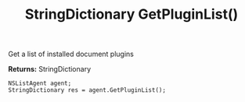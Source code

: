 ﻿---
uid: crmscript_ref_NSListAgent_GetPluginList
title: StringDictionary GetPluginList()
intellisense: NSListAgent.GetPluginList
keywords: NSListAgent, GetPluginList
so.topic: reference
---

Get a list of installed document plugins


**Returns:** StringDictionary

```crmscript
NSListAgent agent;
StringDictionary res = agent.GetPluginList();
```

